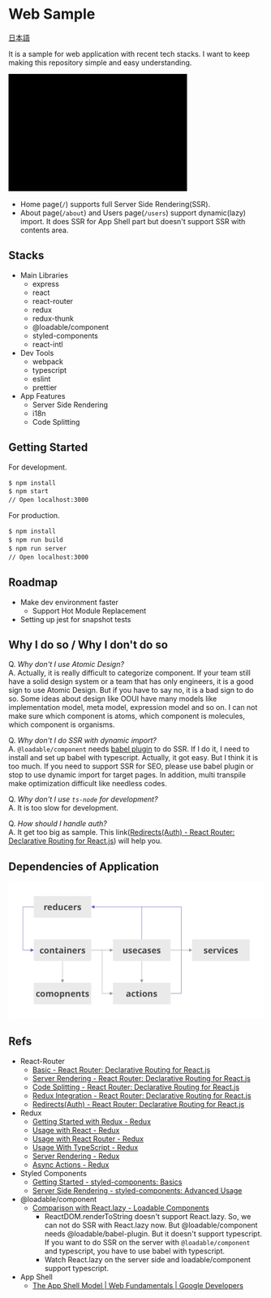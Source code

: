 # Web Sample

[日本語](./README.ja.md)

It is a sample for web application with recent tech stacks. I want to keep making this repository simple and easy understanding.

![Screen Shot](./docs/screenshot.gif)

- Home page(`/`) supports full Server Side Rendering(SSR).
- About page(`/about`) and Users page(`/users`) support dynamic(lazy) import. It does SSR for App Shell part but doesn't support SSR with contents area.

## Stacks

- Main Libraries
  - express
  - react
  - react-router
  - redux
  - redux-thunk
  - @loadable/component
  - styled-components
  - react-intl
- Dev Tools
  - webpack
  - typescript
  - eslint
  - prettier
- App Features
  - Server Side Rendering
  - i18n
  - Code Splitting

## Getting Started

For development.

```sh
$ npm install
$ npm start
// Open localhost:3000
```

For production.
```sh
$ npm install
$ npm run build
$ npm run server
// Open localhost:3000
```

## Roadmap

- Make dev environment faster
  - Support Hot Module Replacement
- Setting up jest for snapshot tests

## Why I do so / Why I don't do so

Q. *Why don't I use Atomic Design?*  
A. Actually, it is really difficult to categorize component. If your team still have a solid design system or a team that has only engineers, it is a good sign to use Atomic Design. But if you have to say no, it is a bad sign to do so. Some ideas about design like OOUI have many models like implementation model, meta model, expression model and so on. I can not make sure which component is atoms, which component is molecules, which component is organisms.  

Q. *Why don't I do SSR with dynamic import?*  
A. `@loadable/component` needs [babel plugin](https://www.smooth-code.com/open-source/loadable-components/docs/server-side-rendering/) to do SSR. If I do it, I need to install and set up babel with typescript. Actually, it got easy. But I think it is too much. If you need to support SSR for SEO, please use babel plugin or stop to use dynamic import for target pages. In addition, multi transpile make optimization difficult like needless codes.  

Q. *Why don't I use `ts-node` for development?*  
A. It is too slow for development.  

Q. *How should I handle auth?*  
A. It get too big as sample. This link([Redirects(Auth) - React Router: Declarative Routing for React.js](https://reacttraining.com/react-router/web/example/auth-workflow)) will help you.  

## Dependencies of Application

![Dependencies of Application](./docs/dependencies_of_application.png)

## Refs

- React-Router
  - [Basic - React Router: Declarative Routing for React.js](https://reacttraining.com/react-router/web/example/basic)
  - [Server Rendering - React Router: Declarative Routing for React.js](https://reacttraining.com/react-router/web/guides/server-rendering)
  - [Code Splitting - React Router: Declarative Routing for React.js](https://reacttraining.com/react-router/web/guides/code-splitting)
  - [Redux Integration - React Router: Declarative Routing for React.js](https://reacttraining.com/react-router/web/guides/redux-integration)
  - [Redirects(Auth) - React Router: Declarative Routing for React.js](https://reacttraining.com/react-router/web/example/auth-workflow)
- Redux
  - [Getting Started with Redux - Redux](https://redux.js.org/introduction/getting-started)
  - [Usage with React - Redux](https://redux.js.org/basics/usage-with-react)
  - [Usage with React Router - Redux](https://redux.js.org/advanced/usage-with-react-router)
  - [Usage With TypeScript - Redux](https://redux.js.org/recipes/usage-with-typescript)
  - [Server Rendering - Redux](https://redux.js.org/recipes/server-rendering)
  - [Async Actions - Redux](https://redux.js.org/advanced/async-actions#async-actions)
- Styled Components
  - [Getting Started - styled-components: Basics](https://www.styled-components.com/docs/basics#getting-started)
  - [Server Side Rendering - styled-components: Advanced Usage](https://www.styled-components.com/docs/advanced#server-side-rendering)
- @loadable/component
  - [Comparison with React.lazy - Loadable Components](https://www.smooth-code.com/open-source/loadable-components/docs/loadable-vs-react-lazy/)
    - ReactDOM.renderToString doesn't support React.lazy. So, we can not do SSR with React.lazy now. But @loadable/component needs @loadable/babel-plugin. But it doesn't support typescript. If you want to do SSR on the server with `@loadable/component` and typescript, you have to use babel with typescript.
    - Watch React.lazy on the server side and loadable/component support typescript.
- App Shell
  - [The App Shell Model  |  Web Fundamentals  |  Google Developers](https://developers.google.com/web/fundamentals/architecture/app-shell)
